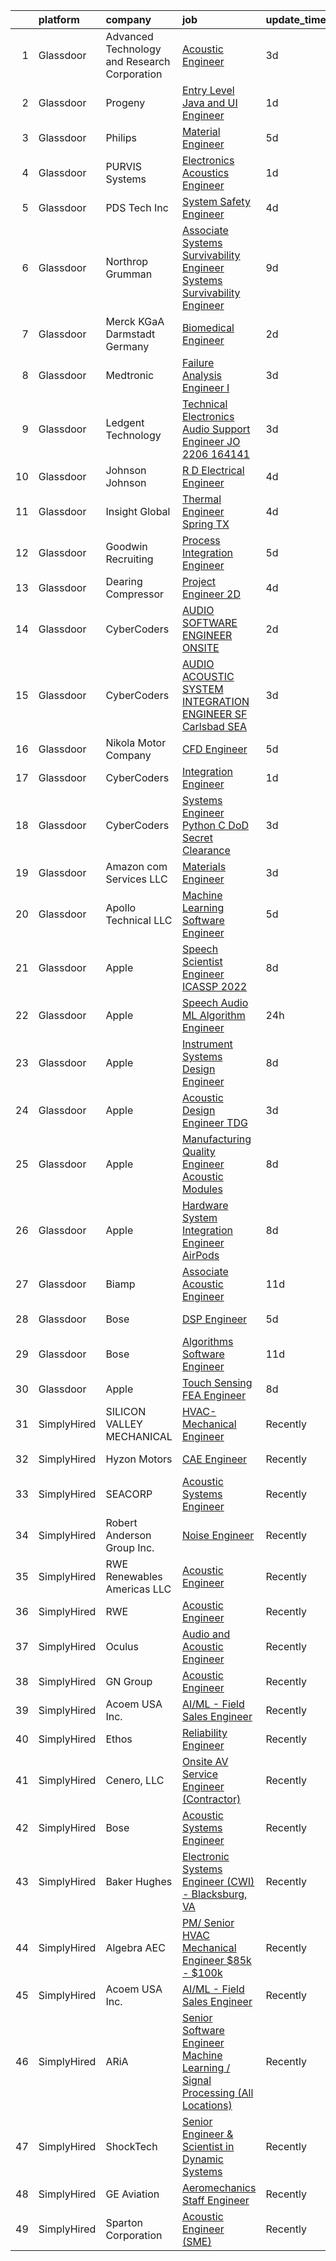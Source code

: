 

|    | platform    | company                                      | job                                                                                                                                                                                                                                                                                                                                                                                                                                                                                                                                                                                                                                                                                                                                                                                                                                                                                                                                                                                                                                                                                                                                                                                                                                                                                                                                                                                                                    | update_time   | location                |
|---:|:------------|:---------------------------------------------|:-----------------------------------------------------------------------------------------------------------------------------------------------------------------------------------------------------------------------------------------------------------------------------------------------------------------------------------------------------------------------------------------------------------------------------------------------------------------------------------------------------------------------------------------------------------------------------------------------------------------------------------------------------------------------------------------------------------------------------------------------------------------------------------------------------------------------------------------------------------------------------------------------------------------------------------------------------------------------------------------------------------------------------------------------------------------------------------------------------------------------------------------------------------------------------------------------------------------------------------------------------------------------------------------------------------------------------------------------------------------------------------------------------------------------|:--------------|:------------------------|
|  1 | Glassdoor   | Advanced Technology and Research Corporation | [Acoustic Engineer](https://www.glassdoor.com/partner/jobListing.htm?pos=120&ao=1136043&s=58&guid=0000018156b19a6898d45204c3050cd3&src=GD_JOB_AD&t=SR&vt=w&ea=1&cs=1_0ffc9024&cb=1655016889280&jobListingId=1007926852539&jrtk=3-0-1g5bb36kdr0i8801-1g5bb36ksr04m800-044e8b31c2cdb829-)                                                                                                                                                                                                                                                                                                                                                                                                                                                                                                                                                                                                                                                                                                                                                                                                                                                                                                                                                                                                                                                                                                                                | 3d            | Bethesda, MD            |
|  2 | Glassdoor   | Progeny                                      | [Entry Level Java and UI Engineer](https://www.glassdoor.com/partner/jobListing.htm?pos=122&ao=1136043&s=58&guid=0000018156b19a6898d45204c3050cd3&src=GD_JOB_AD&t=SR&vt=w&cs=1_3f73951e&cb=1655016889280&jobListingId=1007932198898&jrtk=3-0-1g5bb36kdr0i8801-1g5bb36ksr04m800-6a4d0cc6609eef3f-)                                                                                                                                                                                                                                                                                                                                                                                                                                                                                                                                                                                                                                                                                                                                                                                                                                                                                                                                                                                                                                                                                                                      | 1d            | Manassas, VA            |
|  3 | Glassdoor   | Philips                                      | [Material Engineer](https://www.glassdoor.com/partner/jobListing.htm?pos=129&ao=1136043&s=58&guid=0000018156b19a6898d45204c3050cd3&src=GD_JOB_AD&t=SR&vt=w&cs=1_a3b738de&cb=1655016889281&jobListingId=1007921545949&jrtk=3-0-1g5bb36kdr0i8801-1g5bb36ksr04m800-16b23ee03f591274-)                                                                                                                                                                                                                                                                                                                                                                                                                                                                                                                                                                                                                                                                                                                                                                                                                                                                                                                                                                                                                                                                                                                                     | 5d            | Reedsville, PA          |
|  4 | Glassdoor   | PURVIS Systems                               | [Electronics Acoustics Engineer](https://www.glassdoor.com/partner/jobListing.htm?pos=103&ao=1110586&s=58&guid=0000018156b19a6898d45204c3050cd3&src=GD_JOB_AD&t=SR&vt=w&ea=1&cs=1_94d5ca8f&cb=1655016889275&jobListingId=1007931850463&cpc=87A0A889578C8297&jrtk=3-0-1g5bb36kdr0i8801-1g5bb36ksr04m800-4e39bed1e22fc1f8--6NYlbfkN0B29fDBQTXtL7RKg4yuuAbR01X7SmyIGFZzmoD4nzcLdWrLEhpCAQl24OPSZdbuLNrQhvC36Z_7NrPI2mGba9Bz_P8jUcBSDVcbhayTJQW6n1CA6VQWwYT5PMQwp95seYxcV73OB0O7WbBqHsESb5m-6ImhfZ9COWoTGBJlxRko0Q3qeKPeWF7lYqpuVBg2inmwQ7ttPGoIg8yu28-SempikgJJr7fMEO1YnutjXoH1Emy4ZT9Xc93xvN2VVW2WqFLihytVbKAEgvZaABeQ2we-viO_T_k6AWxIVk9_GoiL1yW3iMtU74uSGQztXJbb6lM5-qCqfcHMZYIOGQ94ESsyafFXNS214UAEHbC1MYy7WHa-Ghd7-Y03m6r00gi9LAE1I4mi0HPZWqzLSu3Ek_Yv_lP5cyBjQ0wHUQcxr-GjN-oF37jqp843ovjdnmQmHTrgIVzL1zjUW2V9wiknTg9SC6-ITVH4UDLqirbE0lwJWzWZrbcuaXVbRE_t9bBQMKGTm3i5DkElPXCFUERi39SCxSi7kyZwZSGg2lpPhO1rgw%3D%3D)                                                                                                                                                                                                                                                                                                                                                                                                                                                                                                  | 1d            | Bethesda, MD            |
|  5 | Glassdoor   | PDS Tech  Inc                                | [System Safety Engineer](https://www.glassdoor.com/partner/jobListing.htm?pos=112&ao=1110586&s=58&guid=0000018156b19a6898d45204c3050cd3&src=GD_JOB_AD&t=SR&vt=w&ea=1&cs=1_41f55767&cb=1655016889278&jobListingId=1007924184272&cpc=1CBFC3E34E2A31FF&jrtk=3-0-1g5bb36kdr0i8801-1g5bb36ksr04m800-895e5bab5feec6eb--6NYlbfkN0BLQ6hkz6GMEPsiDV6dZwFY4wMBUE_AioakCFmtqBrqGqP687vd9SjG831nUZLdlEDbKsxBPbxUceYfW-pbR7QgVkcXYdBdpKglgL7IiPw72ahlN_0-Ws7fiRMWbONteIVGdtkCbIxRR_2jxhw-ZX-0xtCYHiaCX2IqJbsSFamA_5dKEDWu2SXi4356Gzy0oYwtsN_NxgyOuDsZP2Z7wiecn1nkKYwS4Xhl1pGbcLrh_B63UmH94jIIDy1TsuOkyw1TDSuNdihWOqIEQfZeT9-ECUHy7Q6ujKy1U_vqIPFJAOXC0Gk1bEMAc8x8liW1qGbp5rI0B0UswCZqyHBMGhGQwPBIBJXeUOIKkiFPa0AT5x6ED4l0e9F-fTscQY5oNZpYqkYzgLdD3YmyjoZp1TOP3tgGmVv0f7pxFB36tb5Ojk3P8nYldhOTb4H1-5h2M2s7UnQsVtws0fhyli3uLqXjs_mtV5emrea_BmthWeCcggcw0Ds_KCUvgT5Rakr5_DD7JGy7HJfI6liedHsnDhKQAN2SGVL8CBk_UgTt_hWYhw%3D%3D)                                                                                                                                                                                                                                                                                                                                                                                                                                                                                                          | 4d            | Charleroi, PA           |
|  6 | Glassdoor   | Northrop Grumman                             | [Associate Systems Survivability Engineer  Systems Survivability Engineer](https://www.glassdoor.com/partner/jobListing.htm?pos=105&ao=1110586&s=58&guid=0000018156b19a6898d45204c3050cd3&src=GD_JOB_AD&t=SR&vt=w&cs=1_f25c0fdf&cb=1655016889275&jobListingId=1007914108971&cpc=149B3D5996025BBA&jrtk=3-0-1g5bb36kdr0i8801-1g5bb36ksr04m800-7263cd7e34e38ca3--6NYlbfkN0DPf8Tf_oakpB62WadId2dzQiWExtALTi0lpCM--zHBL7o-_c_LOTx7lUg5Oh8vfVOVtWadInyq5xy2JhxMvTka42ksaDkntzG0PE-GinX_MFX1kPCloZD8_cCEL6HmdVyfxC4V18qdDM35w0CURAyqtucVCcORGHC4CNxnK9HKjHUsQ4xldAuZw8YPzXhSMS8UHesgRpST3coZbuOM0P5Sa_rNc1jSjaSeKL8UMNSlgcxJYul9nWyUjbqEmGL1_dCFkOjI6NekWSY2kEpMRGG3d77vPVSPr7336ZoLydmiutgQP3wbOaOvs_Fe0rePnD3LZBvXz_FbWPtzMbKXPQE5T8o3D1rcqPFbsCFNWRl8d_ew-Ft28L6bVzPgsHLau_jYS8vKldFGc-drsYilLFK6v5DgWFL67q31xVoDpH74SEY0kSWGFRxsBevDZjSC9leCF6qiXanJMphHtLwsBLl4CMovWbATvCBZCkt_VE6XI4oKf_pLoSU9XHMJKBIpl3bzNWJigRL5ow1Zi7quJs605RttaoNM5k6k2RdfHp7lNFbjKBsuVY14PTSXPSaQPAQJuqn7q2MlxMyVTyvwyvSknbOs4NU_H7eb1QAjUr42X3T22tSLPYCHgqF0Ug7SPk1Hs_951Nvha3WjgHpFCbia95nUNZRSedHWi-Sf73swxYKcaug1FWC5MBRwKGyTDQvBJ-sUofUj6VPiQxfeD-k9kAu4bw8M1pP-gcH5FAsRhdAiET06U_v2Ctla-9pptjI18tF4jQKfr3Wr65dUmrLkh1GoKxqIHHJeNqz38nrcsotEBfL7UuAylyucpylKxtfrYGAAHRndyMRADI3amH819-3B8BJUblJTz6hBaZiHkifIqJ_9rrRTc1YSOm621Yp7Xqk93LFYWThKn6eIxgIZ2PRljoWxXY9hSwTZ5oev3bxvmyyYtSWE)                                                         | 9d            | Melbourne, FL           |
|  7 | Glassdoor   | Merck KGaA Darmstadt Germany                 | [Biomedical Engineer](https://www.glassdoor.com/partner/jobListing.htm?pos=125&ao=1136043&s=58&guid=0000018156b19a6898d45204c3050cd3&src=GD_JOB_AD&t=SR&vt=w&cs=1_745a0055&cb=1655016889280&jobListingId=1007928292847&jrtk=3-0-1g5bb36kdr0i8801-1g5bb36ksr04m800-587f5e6d51aa7518-)                                                                                                                                                                                                                                                                                                                                                                                                                                                                                                                                                                                                                                                                                                                                                                                                                                                                                                                                                                                                                                                                                                                                   | 2d            | West Springfield, MA    |
|  8 | Glassdoor   | Medtronic                                    | [Failure Analysis Engineer I](https://www.glassdoor.com/partner/jobListing.htm?pos=118&ao=1136043&s=58&guid=0000018156b19a6898d45204c3050cd3&src=GD_JOB_AD&t=SR&vt=w&cs=1_c7a77080&cb=1655016889279&jobListingId=1007927553099&jrtk=3-0-1g5bb36kdr0i8801-1g5bb36ksr04m800-64815100875b2d79-)                                                                                                                                                                                                                                                                                                                                                                                                                                                                                                                                                                                                                                                                                                                                                                                                                                                                                                                                                                                                                                                                                                                           | 3d            | Tempe, AZ               |
|  9 | Glassdoor   | Ledgent Technology                           | [Technical Electronics Audio Support Engineer  JO 2206 164141 ](https://www.glassdoor.com/partner/jobListing.htm?pos=116&ao=1110586&s=58&guid=0000018156b19a6898d45204c3050cd3&src=GD_JOB_AD&t=SR&vt=w&cs=1_1e5d2e0c&cb=1655016889279&jobListingId=1007926138461&cpc=F4EED0218A761C36&jrtk=3-0-1g5bb36kdr0i8801-1g5bb36ksr04m800-5746adba1f036272--6NYlbfkN0BhfrGGbcblirJ0_oD-V1jJ9SBvie1turFDKTAe6KCgNxcglQf_GDNs19Mxti6n_Srme7lI_GnoYEG7B_cetxCtFYk_WcDPEkmNW6fhBuqldATdzeMCQnsdG8Clk3zAgvaR8IfVBy29colwqcaGu155MNzHyM-EkVCjHwM9uHBSP4tqJqPCHMW1M_A1OlmZfSIgJl8iwenaaudhHwA1Cf4m3uPeDv-IqpaKbX6nMDyYVOAj9sl6fi2ffsY6QHxHCHiHBnC-tTDTgSq_spQRNcs3Dyf6fKR7QsWe8A90qh8akqW4uqi-CQJcXv6CoIWbvxOAhRrwXEG7n8vPa-PYkTbLpaqqzg1W754cbgH6grHyYtG9zjQBsrfDJVgFNo5ZnUSM_-UdRz-TNL4gevMOHj5Djoh3mCO4uMdDg8FDUm-kL-KSW-XT1QCAmqtOMwMj-f6B96FU4v6ECEgLJdsDUUyZCG3tgKTs5VGFzD6ZHqr5iHabLQj4qh9X2Dk7NGvY3kx96jWDvav6Oc7H5rKxAVhYM0M5y7oBtdF8NtMdwU1qdr3ljHqSoB-IIroDkGwk4vxVBjSOx9u_EHdUK7EUG_mD1IgkvU7sPb3_G8CqRIbLM4KWVQecDwTpuPLQDQULh-GghHDVc2W8ckOCwdOt_PCGd2tUnUjocMQTpMeouYbSekOjcU6q-QPB)                                                                                                                                                                                                                                                                                                                                    | 3d            | Portland, OR            |
| 10 | Glassdoor   | Johnson   Johnson                            | [R D Electrical Engineer](https://www.glassdoor.com/partner/jobListing.htm?pos=102&ao=1110586&s=58&guid=0000018156b19a6898d45204c3050cd3&src=GD_JOB_AD&t=SR&vt=w&cs=1_2665e343&cb=1655016889275&jobListingId=1007922699024&cpc=A17E032E6372B3E2&jrtk=3-0-1g5bb36kdr0i8801-1g5bb36ksr04m800-bf0cc5c333c4b79e--6NYlbfkN0CCkkOEIuV3GsdR4aB9eIw4CLk6HRsorgR-3OrCJVRFzXv4yqZljvCOVtjHsajLUQcIAQ9LeeAixp0uQ4AAInAU1BuSd-KZZm9Plqe-p3KMkc2lvgaaSFpnCWofxO4Z9oiplu3xS7-SDRgUAD_a2FTqYjQojDgOSh3HB_sCT8bsbKC_n2SYnKNzP4SUiO7LhOB0moD4Mf9BnjA5t7hJMV1TePoPQ0nmc2xuvE4RNauAO0YTIebo8BbAcpTdx7Df7iOoSG-LJNCDHN-3ZvVXgjT5sAbTwCcgliyKLghUkbSBdX9fCAc01BdrdG6nUQfpt1fgEQsh4L1sRg88AuZWC8DzI9ShI2GjxTN44svr6rVAKAV_a5CQIkDHu_0nFtSWV6yNvJLAJW7E7lP0oClodS8KQm7AP1w7tbBtEpTGf0o_UBZY48T2gWbCuozQZy14ehZI-vLU16OhS1XiqmxvqHTiwvZcMX_GnGYlPIa5L8rbUqCfK87KE3RhbS0gR9uuaS4Ow3Sqv4rDRPs7GlvgkkVz)                                                                                                                                                                                                                                                                                                                                                                                                                                                                                                                                          | 4d            | Los Gatos, CA           |
| 11 | Glassdoor   | Insight Global                               | [Thermal Engineer   Spring  TX](https://www.glassdoor.com/partner/jobListing.htm?pos=117&ao=1110586&s=58&guid=0000018156b19a6898d45204c3050cd3&src=GD_JOB_AD&t=SR&vt=w&ea=1&cs=1_ef73637f&cb=1655016889279&jobListingId=1007923530801&cpc=2CAED5C921A5F994&jrtk=3-0-1g5bb36kdr0i8801-1g5bb36ksr04m800-dbb4d581c1813093--6NYlbfkN0BKkHZu3wF05EeDimN_p6sYpKCMArvwa95YdH7UpkaBCoSUOkIYlUzfiGSLmYc7jy5qLvDiGrnL8zOuBcyPBq_PXmrNTDmy8W7BHE9WPad_oVUw0ze0dYbdQ6rfq29wKYHErfzo1QwiIhs-HEVxCqPyDyVxMxwckz2v7GwzpRK4wTozLsyzQtorBksm1w0LfWovFahN0QU5BPGViutSZpanrUFcZ21nrxyhe00wuh_SE7MXdHP08me3VVfcz3dV96emvHR37uGmESTacMCD0m34TD7Cem6o09JUe7-dPfW1UTq78AnzA400JLYwtRNG8phigjSxjLG42OzdcyEvBTdNNXvgbIFBqY1EZavZDulpsj4qhOERbmfEkVXor81X7tO-qECPDv9SPl1pim4cyzSR-Sm3N33Fjm5tsauSAv4gJTK9gmyn1fC-D8WXKSr6Gb0os15yhtrxwV98sv0GfHD2HSkHRn6JoTVdaAAPf6xRodsdNus5q0jT0oojnhuDEQ1D0Xi30wSrtQ%3D%3D)                                                                                                                                                                                                                                                                                                                                                                                                                                                                                                                                   | 4d            | Spring, TX              |
| 12 | Glassdoor   | Goodwin Recruiting                           | [Process Integration Engineer](https://www.glassdoor.com/partner/jobListing.htm?pos=104&ao=1110586&s=58&guid=0000018156b19a6898d45204c3050cd3&src=GD_JOB_AD&t=SR&vt=w&ea=1&cs=1_dc40ea47&cb=1655016889276&jobListingId=1007922063023&cpc=BAEB662971763A76&jrtk=3-0-1g5bb36kdr0i8801-1g5bb36ksr04m800-2733e00b55de59fa--6NYlbfkN0CxjMr8UpMCA6oxnxQ4uxcX4bQnO6D1al2wmyIZZS5KU-tvIHWzS-95XUksm1Da5ip9tClcx-T-C7dFv3Tqw2A4cr5M6B2CUBV6TYBgRaBBGfkJ7DBdtFIY2Hq3qi002DHB2WWS8TV6KYO0h-PxP7gPHWb4bRlOAdqWiBlQLvl0fZQiW4JMoq2G5ljUuAjcfJQ9qeSbIajxRwIbrWzBt2s1f2mEpBKolGr2zOD5mIwnm2PBlG4h8gUlzm9Z8LIEVAE8cSLIyWBn7zgTUtYCzyCDLXsZFlYkBwxz0Lz5mTbCOPn-v0cR4_O59PXoKEEkJz4LLKOoR5EgB1aXlYyWhxg_fcpwu93YMyPH5NVrdIyfNGW4GWiUVZDhUsC558tjEAzbYKgsoVwSCmISCNahHPZlgskT7kBXzpkXcGzgGrZWg5Dfzr-jMWtIi2Qt3KFZ6CLc0Ygsab3lmmuYWDIP93gJmDyRcC1ERbJQJM3Y2UoEAALcP69XW4BkekjZZqPsYgBMPwDy_-Xvb_jCuooZUcWDBqU2g2AXEe0y_CD5CVAooY5WL_4iuLLc)                                                                                                                                                                                                                                                                                                                                                                                                                                                                                                | 5d            | Austin, TX              |
| 13 | Glassdoor   | Dearing Compressor                           | [Project Engineer  2D ](https://www.glassdoor.com/partner/jobListing.htm?pos=101&ao=1110586&s=58&guid=0000018156b19a6898d45204c3050cd3&src=GD_JOB_AD&t=SR&vt=w&ea=1&cs=1_b1a086e3&cb=1655016889275&jobListingId=1007923712744&cpc=8863DB89DCD47492&jrtk=3-0-1g5bb36kdr0i8801-1g5bb36ksr04m800-d3048cf4feae631b--6NYlbfkN0DAfyPevOjA9oRuvxMqDZ2I9ZB4SUJH4CCpekXu_Ea9Rt0xffOePW4dRtlMT2zG6jOjhKesMH-UdRzPrmQOuspHV5WxYmVN79mwheowHAmrUBz310coUXgCqh123OUzz7ILuuUw8VIA0q9icHXxr6MrKy4o12O3r80wu18ZOBTevI7gFfYLiGM9ZqpYR-SAXBM6_6n0xRmLF_zZiM7N3MCZ8QFPSMRk8TMX1MRWRscWIFCR2Qg0K4zweqvzbzobzT5-x9yZgBUbr3Z4Hk22aQFHeiTWOyOpUAKWkLPHeTk680bDd2DV_l2Qj0dczCDq3LAUVFfnjHoow2RoCI7QLJxaqYxRrKYf4gmKbqW3jHJwV0WU5GVKubF2kbD57fhtV6PnDM-hIwRk2nBdao-qaq-4mWR4S2zrg6XbBnF6tHzDUmfjAxaBT4X8qmNFcFYOZomLPK7YVbR2_TMc7QrjGfXTOxpjfS0DBDb_mSu9k_aBk5bIKSxZiTLIooLiemOvgSDespoaFYthywo_PdE_enzog9oIyH1mopIDFpuFejhhE9FDCdwVyQnT)                                                                                                                                                                                                                                                                                                                                                                                                                                                                                                       | 4d            | Youngstown, OH          |
| 14 | Glassdoor   | CyberCoders                                  | [AUDIO SOFTWARE ENGINEER   ONSITE](https://www.glassdoor.com/partner/jobListing.htm?pos=114&ao=1110586&s=58&guid=0000018156b19a6898d45204c3050cd3&src=GD_JOB_AD&t=SR&vt=w&ea=1&cs=1_7c073ed4&cb=1655016889279&jobListingId=1007930101412&cpc=3DB599BF2F4828F0&jrtk=3-0-1g5bb36kdr0i8801-1g5bb36ksr04m800-652dca5b53062914--6NYlbfkN0CpFJQzrgRR8WqXWK1qKKEqALWJw739KlKqr2H-MSI4eoBlI4EFrmor2FYZMP3muM2-GSw9e_6HlP7NYVFzi_UdzYTFibqiCYLz4Swax4YCbzAPIuEg1SwzWdFH5YoWfSYu1v7M7EgdOCsz_6ZMYmLh_aSIJaSmQ1eZlhd2P5_s3kfXOARq_OI08noJq2O95ADSAZcdJheW8uZ4-xAmpxXg2HeZO-GO4srIkkKJGmxBs0PpBZxUnNXN7rr4ZhcPP_cYCZZYvFg8k0kPPghwFFEDMYjYwrHw2BzK9AHMnGMVvX7VcKMnvE1CWTJwxm8T0obFVqMizs5idEQNCmwbYFO4tIoDyzisq4gpUtkTZJI2ejy7d6BFBL3f8XeZ0lS9vZkduASHNHOsLUfIeAacfOqIkRvd9yOOpr7VpH8yA74yqdBAsl29U-aaJZDnbDTtFqqyOSyC2C82rmn0RSuEY8LCasnVXDHC0F7V50-t6ejfNznr-r5LP09bFeQkSy9_6IBc60yzbWKZdgQH9_lh8ZDUvTy6S0azWGenDjqhJ_dc7m1D3FpXFYAkO-JXbS-8JmShPOoQOaY7MvW0dJ9B6vFZsYWbdrG0ZOdI6y4WDHjkc5HPRGldy7dsKUwoZi-nGAkxsqmmDzs-q0nf7XbP0KKVUL7iA3Ud-UQIZ_h5GMZsaSGKP9S6IAdKeUu7beIJ5lJyuFBVq8BMZp5_RKN0aHWD1l6q9ALoPIwR1NrTjlKto0UigHpQuAzPEC4S_TOCbifqxA8ym0GbMRnku4xC2IwKiedOKtWztohgPdv8MclKL9N9dZiSWkI8Q-eK5FkPwS-1LZ4nReWJlUg0X8G9_U9fHPDFmT53nPH6k6uZEeyi_3F7WVCwOacVozYqlClTi8Tw2VsBr9oGU1zpM27n9gQEeUbRjcqfjDTjjrk_5ugowpsmxyoRDG3a32IjqFqimS5spnlHgegeZV-VJSKhhgVJMmxv4uij8XIOkmY0pPi3eg%3D%3D)                                | 2d            | San Jose, CA            |
| 15 | Glassdoor   | CyberCoders                                  | [AUDIO   ACOUSTIC SYSTEM INTEGRATION ENGINEER  SF Carlsbad  SEA ](https://www.glassdoor.com/partner/jobListing.htm?pos=109&ao=1110586&s=58&guid=0000018156b19a6898d45204c3050cd3&src=GD_JOB_AD&t=SR&vt=w&ea=1&cs=1_e2cf8014&cb=1655016889277&jobListingId=1007926545973&cpc=FA84DF7EA1EC2398&jrtk=3-0-1g5bb36kdr0i8801-1g5bb36ksr04m800-6d42e5df5da8a56e--6NYlbfkN0CpFJQzrgRR8WqXWK1qKKEqALWJw739KlKqr2H-MSI4eoBlI4EFrmor2FYZMP3muM3qdBt929Cj436_IkE3lpU1L-l9YqiC2Kd2vJ9TmTx69xlSlF2trsLqJJZXuuT5l7gwSmVmOHhepBNKz1iEJnqom38O2Jcyv1PuOIoim4R2yqpR7-rpk04h0-n0BCjo86AgLKqvhk1M-4neiUnOTWef3WwrLt_VI20oRrEMgZc7yS8OjDO7odGx9RVRb6WjdONq5Xr1SKcnumVeV1o9eBKwzlWaAFjseteeyX2uQ8O_TxOOOB1ImFlwRHx3_W5aQZDAn3LLo7KdZn_xHle96ohr_ePdTQMhp0B2O7EjRQQTLtlVgP4mNW5S8erfQqrqdVkDYhJWikDSuTpzgMDMvJJZhQOdzfLoN-JQ15LLFv3uTZZrNUGuPDaq8IaDLdeQkGQsb3az3Kw2IXufk6CoE3E6kSIiXL83Ae_vXyVJbFuFKGmjFnbCVJH9mGWApayAJPCZEWd8zJ4u7293KHxT_Pu12hRc8M7s_zhDTwvh4ssVlS5eLJC-8GoBuoHIeohw5sO0W0HFcBEVQ4LhjNs-fEbUQ1fpb76fSAICtx8AeFXRjcSTxG-RSoxzoldrBBONZXf5alIb0BpyKpQGKJcusiq3c_9YZnlcHNb4cBjHVr76bK3Bzfna5TGFZ-eBEAgGRsFqafFd9FZmuqNYoC3xn-bhPcLSdVg9_OI0oGlnulGysK-d_-WHukEwodt0xetsTxMZbXl0CGPkHDkexurhq6UWA8DdqlItF2Q6kzW_-nyVhFDfuskzNStFQ9K93XHky_5VThsA0Iow6pzpUlPYk6H98hpkll01tvRKLvEqB1XzGYiW8kJf5nVpdmKNhfxNXeeWv40ZUOCfyhnK5TjrqpfSmT415W8qn0L9I9m1_fnMMRaBY089QLf6fIwVPHvSjK14UDCEXT-WN4mr55V_lTZipGTXP0GUk-Ti74R8fiQiDg%3D%3D) | 3d            | South San Francisco, CA |
| 16 | Glassdoor   | Nikola Motor Company                         | [CFD Engineer](https://www.glassdoor.com/partner/jobListing.htm?pos=128&ao=1136043&s=58&guid=0000018156b19a6898d45204c3050cd3&src=GD_JOB_AD&t=SR&vt=w&cs=1_3b81ab0d&cb=1655016889281&jobListingId=1007921810248&jrtk=3-0-1g5bb36kdr0i8801-1g5bb36ksr04m800-80c194976b1f5c2f-)                                                                                                                                                                                                                                                                                                                                                                                                                                                                                                                                                                                                                                                                                                                                                                                                                                                                                                                                                                                                                                                                                                                                          | 5d            | Phoenix, AZ             |
| 17 | Glassdoor   | CyberCoders                                  | [Integration Engineer](https://www.glassdoor.com/partner/jobListing.htm?pos=115&ao=1110586&s=58&guid=0000018156b19a6898d45204c3050cd3&src=GD_JOB_AD&t=SR&vt=w&ea=1&cs=1_a40f973b&cb=1655016889279&jobListingId=1007932647092&cpc=FA84DF7EA1EC2398&jrtk=3-0-1g5bb36kdr0i8801-1g5bb36ksr04m800-9b557e73e233e698--6NYlbfkN0CpFJQzrgRR8WqXWK1qKKEqALWJw739KlKqr2H-MSI4eoBlI4EFrmor2FYZMP3muM3FmG-NKgQgvgDmT48SbpTLTYY0Ffgk_KAY9f6DLtU1RLDcEmqhxAb_gvbek1o2gW8eTACmRzvcxX4eVGMOnOQydvMNgIPgfwkPJZsO4EA8Otg-FHNEqh1eX49OGfmaJ_4-6kZSp9TNKaDaSidOmLDRfLezyD8JQFtFxDazLyhaRmTPnJy9OYP5_Kpc8tYifxo-EewGmmCyGVtukqIufYwOqv-w-OuPifGwgrt8PKpox7mPfueMSe_LBp7sT0BAPo9MS3HvXAu6Y1--dMOxP-GKQ3OOqzfrC41Qsfz4N7VmB8eICuUfSZOC4_9wK00z5ELhyMzEdx2OdQZKZ6h3UrSwCq_DfWLXyOEUNTuKltCuMdHwQXofrTaP43QKIBRvYBly6QgS6OFwUf6hV6fu6rYaDD-H2gyGy5sLt6uvW-YenMfXki-dHjOyGNZZOqplV_jaFqZEd94fjuiyUZFJS4Nz1p5OJbvjXvSXozkF0N41t6ZqXQLlhTu40dXpfWj5Bq6rSuyYFVECmRr6lS6xbpoUcFtTsMSEHfqeeDqE_vON9AoKPTyoDE8aNF27cLAadgC3tr-n0W7IKu47CWTxQwufxGuj3WcNC-l7ir0aSaLhC0WHIin0wqI8KNE60XuOt0Vrphk5XxduDEEFolWcfHrqgzrAwaRTAkG3xSuqZmcOWc5OlIc1isqeHLpOTnvXk3aAgmfmYP8x4T2nzKJti3Y5HfRsgMTQWfEUgRzP_MG59Pz25IWXHYFChHJt2mMC0PTsbxlTvumBbYiyFcq-mbYQ0LR-062lTypp-Rnw7NU9ZhF-7j0lEGvQzAYBGeytcMxipJkVwLWQ01snHchrsyrIhjuOJqFJYbYHSymC8pFtmHgwlezdH_HYdPZ1zSGdJMEmZBoYxdwHImFQtB67OeLr_LiTdUrSEhaovFGzg7l6Pw%3D%3D)                                            | 1d            | Torrance, CA            |
| 18 | Glassdoor   | CyberCoders                                  | [Systems Engineer   Python C    DoD Secret Clearance ](https://www.glassdoor.com/partner/jobListing.htm?pos=111&ao=1110586&s=58&guid=0000018156b19a6898d45204c3050cd3&src=GD_JOB_AD&t=SR&vt=w&ea=1&cs=1_42db3731&cb=1655016889278&jobListingId=1007926545488&cpc=3DB599BF2F4828F0&jrtk=3-0-1g5bb36kdr0i8801-1g5bb36ksr04m800-377a7c3b0d071ee9--6NYlbfkN0CpFJQzrgRR8WqXWK1qKKEqALWJw739KlKqr2H-MSI4eoBlI4EFrmor2FYZMP3muM3qdBt929Cj4_dlAHsmssQ_zLOz3TFuAFTqsi9LJL7Jj0Zoqwv1qYMes2khSo5XYbUVB_r_5v73faUNVz8ISzKR0zCwR63SwupKMVq02LXoCN01cvNIC8sh1siyYDphaYDvwIlkQ9QwenmKrOtuNwx1t8-ARkbwWLNFffRct0tF4RwbiHdl8pqjgm_dzneaHmIDifttL7WySEO8KJx8FMRsnxKG-ir3EdH-4gxT5eenPuRumyrF6IBMgfsbng_7sPwPbZIxn5PotlPRKlAQ5mBwJDRIE4GWMRTriKQOre-P1hrLhnv_qAHq_1aiRjfxuP7kyk59tNSak7BiE_HOdmPpoWBTNurRvUrWZyJPmRevqlEKT23U6eb7jYMqbHp3xh70JiuHdzD0-3E7JcPOsZAHLhGqnNiX8fW_8_q9w0loTCKN50TjJ6ny9TLLZ6BfF57Ch8r-ppGElsVct6X0y8roAtqbM60kbBRv-fyHQIYKAU72ZYbRoDCN4JX0v8uloXBu3tk8xcHWQW7rajK1gpI2XCV2ryuNAW3bQ8vRiGTBKReJ2bBhNWBeIpLoRod8s9KL8gAYepT4TF9Ro8J8AwKVPZEJKxjy5HgueXQgyGya28Gz6BPf3MST8xxOlt0RY8KA_yUhXI65SOB1NEPNaLQ6nyeD6AJLYU0ifpGsYe1-gzVhpo1KU6Xrgn4AJMDhwujICA203GM1gecRxqnY-7Fzs-NuHaIuWPLrM7ycp1b28YXmmgEoyERTJbHGgBbucA2TyI8cPkxkbQ8Q0TGP5Yl1S28Y6tmF01WdxdARAyPaM1Ss3feY0Gdq2X0Mo1HGYTArdcaWCdAhX7L5egssv7t5yGIgSLy_PCXNw7HXg6y_M5OibIUz8PeJ3jYjo3Q0gDUOykhT1blUP_Rb5iYipG1kBtN09oqgh-Y%3D)                          | 3d            | Melbourne, FL           |
| 19 | Glassdoor   | Amazon com Services LLC                      | [Materials Engineer](https://www.glassdoor.com/partner/jobListing.htm?pos=123&ao=1136043&s=58&guid=0000018156b19a6898d45204c3050cd3&src=GD_JOB_AD&t=SR&vt=w&cs=1_ed916bfe&cb=1655016889280&jobListingId=1007926659952&jrtk=3-0-1g5bb36kdr0i8801-1g5bb36ksr04m800-16ebae65adc3a524-)                                                                                                                                                                                                                                                                                                                                                                                                                                                                                                                                                                                                                                                                                                                                                                                                                                                                                                                                                                                                                                                                                                                                    | 3d            | San Diego, CA           |
| 20 | Glassdoor   | Apollo Technical LLC                         | [Machine Learning Software Engineer](https://www.glassdoor.com/partner/jobListing.htm?pos=113&ao=1110586&s=58&guid=0000018156b19a6898d45204c3050cd3&src=GD_JOB_AD&t=SR&vt=w&ea=1&cs=1_8ce039ce&cb=1655016889278&jobListingId=1007921531299&cpc=32EE424DE2B657EB&jrtk=3-0-1g5bb36kdr0i8801-1g5bb36ksr04m800-32394fef10432a88--6NYlbfkN0BSKx2IwRa-KzLNlUO47WpUocVhyrh01Lb-Ve6Hptve2XJ-tAxfCbIUXyi0D6m5oDg-7Ui2Ani3ApSn6ppaFRfN-O39zokPHGsEUNNeny7drQX5Vu0hasWW_O4Z1vZvlXnqFwYKYiUS5qb5niArW3HXFL8IScEfdRZ_8muwcQyHveJ2Q6QsInBaxh6jMxNS8KNUsn58hJ9afK7LvvfvL6px_Jv51Cw6BBUc27BfdPPH2ZvrLepoWb742iged31wOvajMYNx7VRmvD-5cmCkZBMPaNErAsWEanljFbia1T1_oyjSR2pj1pKQSN5s1pAbTfRdZJMq-a4XpN9QCdvvlJUdJihx_Lw_oS3XE1MyzPNAodPOj_WKJr_OxjEcFUcxhJdPRoFaptYtJ_wTQYzC07W7KcBOVKakZPh8tft6tc_TAlKaEcEyU3ccTMMbi3BSpMQkhky4TTCJk9QRHg_JNHfM3LAtYN08sNTE2VW1fm42Exh8DNyW9IRsl1yj49LPY7qf16tT6zub7g%3D%3D)                                                                                                                                                                                                                                                                                                                                                                                                                                                                                                                              | 5d            | Columbia, MD            |
| 21 | Glassdoor   | Apple                                        | [Speech Scientist   Engineer  ICASSP 2022 ](https://www.glassdoor.com/partner/jobListing.htm?pos=130&ao=1136043&s=58&guid=0000018156b19a6898d45204c3050cd3&src=GD_JOB_AD&t=SR&vt=w&cs=1_a44409be&cb=1655016889281&jobListingId=1007917361790&jrtk=3-0-1g5bb36kdr0i8801-1g5bb36ksr04m800-a8217fe0e1b4319b-)                                                                                                                                                                                                                                                                                                                                                                                                                                                                                                                                                                                                                                                                                                                                                                                                                                                                                                                                                                                                                                                                                                             | 8d            | Cupertino, CA           |
| 22 | Glassdoor   | Apple                                        | [Speech   Audio ML Algorithm Engineer](https://www.glassdoor.com/partner/jobListing.htm?pos=106&ao=1110586&s=58&guid=0000018156b19a6898d45204c3050cd3&src=GD_JOB_AD&t=SR&vt=w&cs=1_685d3aca&cb=1655016889276&jobListingId=1007932865777&cpc=F41FEAB56D215062&jrtk=3-0-1g5bb36kdr0i8801-1g5bb36ksr04m800-3eb632309b7f339d--6NYlbfkN0BvKrLyj5gPmtZO9T8euul8TCxuuKNOtzRJOomxnwSEodTz2Bc-sPZl29JElYHfcoSkHz8o4CIGcJ_I4beLT8nnhHcgyCwp7T0QGg4bnv8a2TMV5iTvVDayIwlEND8_sPmKrLf72PUZe0nt7fpldQZLi7iWfnr5fDoV18Zio28KaOZfNgERFTK3jJYkGuiA5QyLxibXjE5Dr2uIsXWfgCpQJfiSN1CJEkgL5pKKKRA79bVmg5eHyhCPpidmx1jmX1p-0eXDj7IsZB_jPi_a8s9GiirNEq1SnpsiS9U5lCnxe7gDy_MlmEhkpUSHJpon1Nvt9Sf7FGrVo39ocjXVboDt2W_2aQcrwxp1AawlBt6Xublsm4DOfyyn01kfltWXMtVMcqhoM9r2nd7lZ1pzmsG8mVkIaS0BhETmQA9Hvj-yhq-NTi_EISTnY5JPKuA7FFELl1DBYq3Q20ffSR8RNDDxY0qzC5wj1byBMuyWGTAUfZ1THZ8cO-Xbv04xWXzDMgkOWXSp7BIfqZSd_U0LU_i6Xn_hJtS5QcBXtz6d2Poy24-KQAN_WueE3FjoFv-X1SvhYGl_sN2Cy7EyZMivsbazzpYQAqazEOg67TIUpsxCXFsY04NMYikCgT8dil2VryA0SLlo85q4LfQjGYoa4xiU9ehhz45yEEZEcf2paaq6jTh3sdzRArqw-BvoK4DXkwsHwFuWNekVIIbVRWA-18U1aOrvuHD1aNrNFeDOjLUW0QrcuhcUiVyY0Tx7VM9Z_a09e6ECwygXfBKhqZjKqMfV40m7YDWj6Xfe6OHo1oObw5lPQSSI9T6NWdxzFvVRAMX0yqv39URh_UanY-LiXKJlRkTgh6wL2DPHDtQMa-yiVpMgANFipXZzziLk9MR1jlF_J3WTTJwZV8M3vzVoxc6jMIF3rjAByr5TbucTOQQtu3wsrefaGTTPP-m4EtPIpyKYjBPc3k97nA%3D%3D)                                                                 | 24h           | Culver City, CA         |
| 23 | Glassdoor   | Apple                                        | [Instrument Systems Design Engineer](https://www.glassdoor.com/partner/jobListing.htm?pos=107&ao=1110586&s=58&guid=0000018156b19a6898d45204c3050cd3&src=GD_JOB_AD&t=SR&vt=w&cs=1_eb672df6&cb=1655016889276&jobListingId=1007917014986&cpc=6FC5BA77C9A4CD78&jrtk=3-0-1g5bb36kdr0i8801-1g5bb36ksr04m800-ade3ad5bff9ee044--6NYlbfkN0BvKrLyj5gPmtZO9T8euul8TCxuuKNOtzRJOomxnwSEodTz2Bc-sPZlSXfvz6ygy0vbEIp8DyilE-CMM_KgdX_c3asQJFqwAzQ9cL0SRxD__Aq30QCdD3g8vZx1i44xCx87OeWPn1US2AdtzHJNQq8zXn-EFYceKZ9X4gdHX3WvRimxpjv4KJ1Mp3J1nYp4boVeEpB5TIidfl_2W2-sVntoSLjykx3xzARS-iChoCcD1FYx3BWcyrgOwvOy0cFDrojPcA1ZjBz03yggpFR-9Lio0oGPgO6J1pczu2B9BasC2et_HlVQPhmKlwd5Y7thkk50Y4LJ8B7HLY7oV2cFiQzx0ZqM6J84DGCA6O1OuMMlmfgFDiFs7ZgLbofmuBSiHG81ot0lYe3dOv3PR2FyMmg4qOLHbonky0QffHnRnFq0pxD1g4XsOY1tJMMqar0rWZdhFJ06r4dO53ucb7RWmp3Y4p7l_ntoBeIdR7Oxw5-hhY-JmwzJeIqkM90QyHyMlYwXpy9NeMw5ElCUF7hxjsn4EHuOwuyXw5nzEXxxKcr28vHYnSVd4NrzLP7KYWrJKKI3EJFW1D70vmPAxvSb74yoyVa6CiyQ8JtFcpi_LpJYjjAohXp36N4wwI2HY6c79uJvqcqZAX-oUuR8cAlHDv9LRpxKfgmc0SLOn5vJ154Ytq6eoCCqc7KvBYwR2OeMqQdWxDZOCr8LVYIEw4HQQhkqK_AzoTButDWnQ_01YY9jMjmJ_yEPdzf9pQuGslYuYFOmnL8XAOksYiOB8wbkgvvte6ZQQkBp5ydfwKEhFVS6nTCpErBYmEKFRFwm2vwWbQ46Bgw9g9LhmLevOvlfJklYT8r9aKIonzREcFp-_YjpWFW4vYz4GwBZknfjJh-9bPvXABmckO9Zv3J112M0Q-x5wtLiDNOBdBFUfACxlshrwy5D8m9sbmDAYeYsqOvDzTuBOgdNBUZhDMARKnAfSha5Ze6_m3s7aOk%3D)                                                 | 8d            | Austin, TX              |
| 24 | Glassdoor   | Apple                                        | [Acoustic Design Engineer   TDG](https://www.glassdoor.com/partner/jobListing.htm?pos=127&ao=1136043&s=58&guid=0000018156b19a6898d45204c3050cd3&src=GD_JOB_AD&t=SR&vt=w&cs=1_c2475853&cb=1655016889281&jobListingId=1007927807336&jrtk=3-0-1g5bb36kdr0i8801-1g5bb36ksr04m800-0ba55c3a36fbe518-)                                                                                                                                                                                                                                                                                                                                                                                                                                                                                                                                                                                                                                                                                                                                                                                                                                                                                                                                                                                                                                                                                                                        | 3d            | Cupertino, CA           |
| 25 | Glassdoor   | Apple                                        | [Manufacturing Quality Engineer   Acoustic Modules](https://www.glassdoor.com/partner/jobListing.htm?pos=121&ao=1136043&s=58&guid=0000018156b19a6898d45204c3050cd3&src=GD_JOB_AD&t=SR&vt=w&cs=1_16cfe3f0&cb=1655016889280&jobListingId=1007917364160&jrtk=3-0-1g5bb36kdr0i8801-1g5bb36ksr04m800-4b4d89f87754b4c4-)                                                                                                                                                                                                                                                                                                                                                                                                                                                                                                                                                                                                                                                                                                                                                                                                                                                                                                                                                                                                                                                                                                     | 8d            | Cupertino, CA           |
| 26 | Glassdoor   | Apple                                        | [Hardware System Integration Engineer   AirPods](https://www.glassdoor.com/partner/jobListing.htm?pos=110&ao=1110586&s=58&guid=0000018156b19a6898d45204c3050cd3&src=GD_JOB_AD&t=SR&vt=w&cs=1_d13d49fb&cb=1655016889277&jobListingId=1007917016042&cpc=654405A9B1E0A9F5&jrtk=3-0-1g5bb36kdr0i8801-1g5bb36ksr04m800-7e08fdcca0c2acee--6NYlbfkN0BvKrLyj5gPmtZO9T8euul8TCxuuKNOtzRJOomxnwSEodTz2Bc-sPZlPHrT5BCwu4REZYbg8IrGW8vAcySMtXE62rSsC66P-RrU_V73sPegAZgU0yk3b4zNE1rVJ3dTUagwv4mVnx4TmofDu7lMpKtVHpyIrq1_hbcRXkzyNnN_wHVFPvtoMS06eMebQZqjBOdH2YqrJOdquV7tAKYrRbTY1-OAAPUv9K9jRH6O3hXvpMSedkgp3lOl6gHeC91L6Z01jQin_CVBTD5xtoEli0rLOjSQvc82EcMKLjC7rKULuAFDyY2EX_8GiYqCGrMDqgvgqFRyIm7YBNZxwPUWOVC8YuznVYsds8Qd6S4L5WgtFusxmRwhCLX0IbsB627RF0IaQUHUeDvOVds4272f9TFuHEcTrnpemoUYeolHIudFEI35YhyaeHYzm3hnUe6TZuIF_YUnqdsu32s15XHSNSRmbX9TVXfBPrx2mk-414jfYeM9zDtHwI1QzkTSCP7N-rqdY5y20n0YkTNN8uwsoDKpaHyvF9XUWhCvaFOhmZycru2PA6i4u2NjcN5bM_MdTr1JxE107turOxlS15Jy5UYa0vsaPPrzwPp4MMZlMl_Z7ORCuhoz5_FffhjYnRG7znwfkUAhjNOIJtLGhM3PHerBAc-m1mvP9hCH7j1m8VW2R5Nis1NKbTrP-ouOS7asED15iReT-rzp4tbI5TK4Wl9p-VyuYQC3cuYViiNlluVObyj83RGrumaNBf2DgQah5W9499TUOhXAJSs2fi_1dHMC_efmvjyiRPi3AN3Jc0vfSV9Gad1utGjwvH_HDae3hTZpAJgdfb3IecS12E1wSqjAb29cvmq_3gg5INCMFd4Ux265tvPN4h5NYdnJ6Kmx5HKFIK-5c81PD3jgXzT-ixcfTNPYz2KreL1FiPz6vCd7Y462XPjUUi5Jkhdvu5RN9-joK-QVF7F5Ul-iGOOgqgwRynM2CTvKNsA%3D)                                     | 8d            | Boulder, CO             |
| 27 | Glassdoor   | Biamp                                        | [Associate Acoustic Engineer](https://www.glassdoor.com/partner/jobListing.htm?pos=126&ao=1136043&s=58&guid=0000018156b19a6898d45204c3050cd3&src=GD_JOB_AD&t=SR&vt=w&ea=1&cs=1_44567b95&cb=1655016889281&jobListingId=1007907752761&jrtk=3-0-1g5bb36kdr0i8801-1g5bb36ksr04m800-c7473e78d2951649-)                                                                                                                                                                                                                                                                                                                                                                                                                                                                                                                                                                                                                                                                                                                                                                                                                                                                                                                                                                                                                                                                                                                      | 11d           | Chester, PA             |
| 28 | Glassdoor   | Bose                                         | [DSP Engineer](https://www.glassdoor.com/partner/jobListing.htm?pos=124&ao=1136043&s=58&guid=0000018156b19a6898d45204c3050cd3&src=GD_JOB_AD&t=SR&vt=w&cs=1_3634f5e7&cb=1655016889280&jobListingId=1007921324213&jrtk=3-0-1g5bb36kdr0i8801-1g5bb36ksr04m800-f5db2285e5bc3edb-)                                                                                                                                                                                                                                                                                                                                                                                                                                                                                                                                                                                                                                                                                                                                                                                                                                                                                                                                                                                                                                                                                                                                          | 5d            | Framingham, MA          |
| 29 | Glassdoor   | Bose                                         | [Algorithms Software Engineer](https://www.glassdoor.com/partner/jobListing.htm?pos=119&ao=1136043&s=58&guid=0000018156b19a6898d45204c3050cd3&src=GD_JOB_AD&t=SR&vt=w&cs=1_08b3e910&cb=1655016889279&jobListingId=1007906242348&jrtk=3-0-1g5bb36kdr0i8801-1g5bb36ksr04m800-88135240b58317f2-)                                                                                                                                                                                                                                                                                                                                                                                                                                                                                                                                                                                                                                                                                                                                                                                                                                                                                                                                                                                                                                                                                                                          | 11d           | Framingham, MA          |
| 30 | Glassdoor   | Apple                                        | [Touch Sensing FEA Engineer](https://www.glassdoor.com/partner/jobListing.htm?pos=108&ao=1110586&s=58&guid=0000018156b19a6898d45204c3050cd3&src=GD_JOB_AD&t=SR&vt=w&cs=1_b4ae36c9&cb=1655016889276&jobListingId=1007917016095&cpc=47CFDC01B3F81FAC&jrtk=3-0-1g5bb36kdr0i8801-1g5bb36ksr04m800-d6823ef44dd7076b--6NYlbfkN0BvKrLyj5gPmtZO9T8euul8TCxuuKNOtzRJOomxnwSEodTz2Bc-sPZl8WPllYOnI2gKGmARVlNo3gcZ-SpbMpsLuQRLJf76KOFyG21uxOgYwvFiFiQPhGcuReqrkTrj_lst4vezMAGyTOBWZpsb6pU-Ka-PCYsnRdBQ_XNcJqQ-FEpOMIOCH22N1ZXRCuwx_PriRgv8l1RLqERKc2d-h7DMeCsq3pP48iFj2gq12Iy9np8buQiMVE-jKQmoMH7x4r1YwOZJA2ctPfzDAliletjOBK5YN0R8cQUMTAZG6335VFCKs_6GG68-kmNU9-zfH2Ytfn9cTBqo3iF8uabEg5C_UJHnOJHw8oSHxVmmLxI2c8EvQrITtTXi635S2t8rkEdy1sPIZktObQw3wGXytfgLXg9lD7YmF8b6RxuyX4BIDHUzf_c5Ln-xN1NEH0Wr-vA-qhM6RtPibwpLyJpP25JwlsfEQumoeQkDHfoXssI2WRtLCnfjmojbHfl9APF5keGHm1znCHNbY5gqCmJpuYOYa1Mpm_kcSl8bEcoH3X7vkXmtuNgav-UtvbGAXG1n-ryVpvVuFGrHIUVe8ArHR64j4otVReZILFv2yzaxpFOyLpBdF0W6aavt3Cai5i9nLIodzxjjAC7B9L3EMCOrJaW4EO0MKgHXt-RxIi0x9c_m0znu_hrc1J2rNPx1RumJdMDo3bCI98Cwctm-T-R7L20UlGT07Q6IBmHTd2mL-sYtXHpkI7k_yYmX5iC5uYyN9q5ISA5LFxWK-O8ARLUzMitRidZ3J6QH3AVhxtIeJgWwodxCU0DnN1iSAPqjIcSQj97tA7HymB9oooc5ugn40YmCYLv5xWi8pX_G2fi1izEKH6YWRj-N1yIfZtidYrJEx1MbIoY4KjWHpnVVBQtO_2S8zeX7gtzo0PdVzFfHNz3qKvX7SFHUIy339OBhkwOhlAOmmf8AloMdNri1rMTaJM6L)                                                                       | 8d            | San Diego, CA           |
| 31 | SimplyHired | SILICON VALLEY MECHANICAL                    | [HVAC- Mechanical Engineer](https://www.simplyhired.com/job/H19TLKifojE8xdr4cP2U23pMQuw-4-PtwgBzwQEk0RX5uor7WXBAdA?q=acoustic+engineer)                                                                                                                                                                                                                                                                                                                                                                                                                                                                                                                                                                                                                                                                                                                                                                                                                                                                                                                                                                                                                                                                                                                                                                                                                                                                                | Recently      | San Jose, CA            |
| 32 | SimplyHired | Hyzon Motors                                 | [CAE Engineer](https://www.simplyhired.com/job/UlGjdKGQdciOdxgUNc7nr6AB9UPSYLheyuK_ldwITXVCEEcnXkxnGg?q=acoustic+engineer)                                                                                                                                                                                                                                                                                                                                                                                                                                                                                                                                                                                                                                                                                                                                                                                                                                                                                                                                                                                                                                                                                                                                                                                                                                                                                             | Recently      | Troy, MI +1 location    |
| 33 | SimplyHired | SEACORP                                      | [Acoustic Systems Engineer](https://www.simplyhired.com/job/T5EkpjHC_O6Da3kfAMTHTItSyKvkWlX7E_FV9wRsDZc156nSaS6Xew?q=acoustic+engineer)                                                                                                                                                                                                                                                                                                                                                                                                                                                                                                                                                                                                                                                                                                                                                                                                                                                                                                                                                                                                                                                                                                                                                                                                                                                                                | Recently      | Newport, RI             |
| 34 | SimplyHired | Robert Anderson Group Inc.                   | [Noise Engineer](https://www.simplyhired.com/job/cDVfwJH-JU5-yM38TBygwEaBW1plWiJydPdEDcaX2TDlAzDntcbhNQ?q=acoustic+engineer)                                                                                                                                                                                                                                                                                                                                                                                                                                                                                                                                                                                                                                                                                                                                                                                                                                                                                                                                                                                                                                                                                                                                                                                                                                                                                           | Recently      | Detroit, MI             |
| 35 | SimplyHired | RWE Renewables Americas LLC                  | [Acoustic Engineer](https://www.simplyhired.com/job/7zfPD90G78yFkDQ4jtIII001lzDxqa1VKU4vJ6tmo3cbC9dWTZpTBg?q=acoustic+engineer)                                                                                                                                                                                                                                                                                                                                                                                                                                                                                                                                                                                                                                                                                                                                                                                                                                                                                                                                                                                                                                                                                                                                                                                                                                                                                        | Recently      | San Francisco, CA       |
| 36 | SimplyHired | RWE                                          | [Acoustic Engineer](https://www.simplyhired.com/job/4D63mtBB7SWuAFxiBsGNOz9NUklFa_tKof_tkGCLh70qDDJG6uepQw?q=acoustic+engineer)                                                                                                                                                                                                                                                                                                                                                                                                                                                                                                                                                                                                                                                                                                                                                                                                                                                                                                                                                                                                                                                                                                                                                                                                                                                                                        | Recently      | United States           |
| 37 | SimplyHired | Oculus                                       | [Audio and Acoustic Engineer](https://www.simplyhired.com/job/UJoG-TUqn5_pAreZRAEtyqeSB6eR2YZD65dUaa1EoBzMvajWfKvkbg?q=acoustic+engineer)                                                                                                                                                                                                                                                                                                                                                                                                                                                                                                                                                                                                                                                                                                                                                                                                                                                                                                                                                                                                                                                                                                                                                                                                                                                                              | Recently      | Remote +2 locations     |
| 38 | SimplyHired | GN Group                                     | [Acoustic Engineer](https://www.simplyhired.com/job/UkNEH74Wr4kkM6MfQPhUfeicsFWZLqXjHw9-7XftsbrWQSyphBPv2Q?q=acoustic+engineer)                                                                                                                                                                                                                                                                                                                                                                                                                                                                                                                                                                                                                                                                                                                                                                                                                                                                                                                                                                                                                                                                                                                                                                                                                                                                                        | Recently      | Dover, NH               |
| 39 | SimplyHired | Acoem USA Inc.                               | [AI/ML - Field Sales Engineer](https://www.simplyhired.com/job/59RpaSfg-ShmqtsAEdPmL7yfbRUj6uEKQXm--MMqPNpX4gNMMZaGyA?q=acoustic+engineer)                                                                                                                                                                                                                                                                                                                                                                                                                                                                                                                                                                                                                                                                                                                                                                                                                                                                                                                                                                                                                                                                                                                                                                                                                                                                             | Recently      | Grants Pass, OR         |
| 40 | SimplyHired | Ethos                                        | [Reliability Engineer](https://www.simplyhired.com/job/KC4Ic65WHu0x5MLgUVqISiHxKd6ZHDUMbY6-51uUMpJY7bhxJPUWyw?q=acoustic+engineer)                                                                                                                                                                                                                                                                                                                                                                                                                                                                                                                                                                                                                                                                                                                                                                                                                                                                                                                                                                                                                                                                                                                                                                                                                                                                                     | Recently      | Owensboro, KY           |
| 41 | SimplyHired | Cenero, LLC                                  | [Onsite AV Service Engineer (Contractor)](https://www.simplyhired.com/job/L0txaO-AVpfQvKzg26TFCH3ySWb9G2VjuQzQTZZ1uUADXwo0HACskw?q=acoustic+engineer)                                                                                                                                                                                                                                                                                                                                                                                                                                                                                                                                                                                                                                                                                                                                                                                                                                                                                                                                                                                                                                                                                                                                                                                                                                                                  | Recently      | San Francisco, CA       |
| 42 | SimplyHired | Bose                                         | [Acoustic Systems Engineer](https://www.simplyhired.com/job/FRwK-dkwX7pydxz4wNWkQK0DGV8Rjy6kOBDpWla1_C_GgwGIUGFvzA?q=acoustic+engineer)                                                                                                                                                                                                                                                                                                                                                                                                                                                                                                                                                                                                                                                                                                                                                                                                                                                                                                                                                                                                                                                                                                                                                                                                                                                                                | Recently      | Bloomfield Hills, MI    |
| 43 | SimplyHired | Baker Hughes                                 | [Electronic Systems Engineer (CWI) - Blacksburg, VA](https://www.simplyhired.com/job/kjlSJRdhaAT93fGJ6aawQRqP1CTLRLPTsF1jQ0t6dqwvyS3MezMNIQ?q=acoustic+engineer)                                                                                                                                                                                                                                                                                                                                                                                                                                                                                                                                                                                                                                                                                                                                                                                                                                                                                                                                                                                                                                                                                                                                                                                                                                                       | Recently      | Blacksburg, VA          |
| 44 | SimplyHired | Algebra AEC                                  | [PM/ Senior HVAC Mechanical Engineer $85k - $100k](https://www.simplyhired.com/job/2C4N_nYe_hSl29TVhlc9GnvR5gRy3kdRG2FUoKsgTqKekN8SiCSWzg?q=acoustic+engineer)                                                                                                                                                                                                                                                                                                                                                                                                                                                                                                                                                                                                                                                                                                                                                                                                                                                                                                                                                                                                                                                                                                                                                                                                                                                         | Recently      | Cleveland, OH           |
| 45 | SimplyHired | Acoem USA Inc.                               | [AI/ML - Field Sales Engineer](https://www.simplyhired.com/job/59RpaSfg-ShmqtsAEdPmL7yfbRUj6uEKQXm--MMqPNpX4gNMMZaGyA?q=acoustic+engineer)                                                                                                                                                                                                                                                                                                                                                                                                                                                                                                                                                                                                                                                                                                                                                                                                                                                                                                                                                                                                                                                                                                                                                                                                                                                                             | Recently      | Grants Pass, OR         |
| 46 | SimplyHired | ARiA                                         | [Senior Software Engineer Machine Learning / Signal Processing (All Locations)](https://www.simplyhired.com/job/TgNvdHCUSe4y2E3bSGSq7KF-I2mKSRvHVkVvFpO41lvuQuRoQAnt0Q?q=acoustic+engineer)                                                                                                                                                                                                                                                                                                                                                                                                                                                                                                                                                                                                                                                                                                                                                                                                                                                                                                                                                                                                                                                                                                                                                                                                                            | Recently      | Madison, VA             |
| 47 | SimplyHired | ShockTech                                    | [Senior Engineer & Scientist in Dynamic Systems](https://www.simplyhired.com/job/gfGD5Fy-CF0Fv9grX5oTeJxjAFPJ4oYzs63d6G_15KLRBZ2LYJSNzg?q=acoustic+engineer)                                                                                                                                                                                                                                                                                                                                                                                                                                                                                                                                                                                                                                                                                                                                                                                                                                                                                                                                                                                                                                                                                                                                                                                                                                                           | Recently      | Mahwah, NJ              |
| 48 | SimplyHired | GE Aviation                                  | [Aeromechanics Staff Engineer](https://www.simplyhired.com/job/qV3eUiTzPOsc1HpRl338fwEsdGlPtkPFQ9uqzhrrPYakT55L5OY0WA?q=acoustic+engineer)                                                                                                                                                                                                                                                                                                                                                                                                                                                                                                                                                                                                                                                                                                                                                                                                                                                                                                                                                                                                                                                                                                                                                                                                                                                                             | Recently      | Evendale, OH            |
| 49 | SimplyHired | Sparton Corporation                          | [Acoustic Engineer (SME)](https://www.simplyhired.com/job/L8IobWAc_9TZ6RnpNWajA__xB1KGJS_dkWjuiSheV4fKd7y9fT4L6g?q=acoustic+engineer)                                                                                                                                                                                                                                                                                                                                                                                                                                                                                                                                                                                                                                                                                                                                                                                                                                                                                                                                                                                                                                                                                                                                                                                                                                                                                  | Recently      | De Leon Springs, FL     |